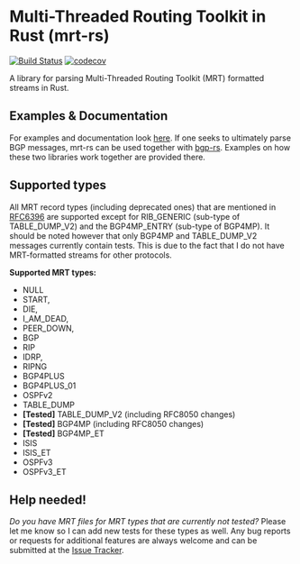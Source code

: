 # Multi-Threaded Routing Toolkit in Rust (mrt-rs)
[![Build Status](https://travis-ci.com/DevQps/mrt-rs.svg?branch=master)](https://travis-ci.com/DevQps/mrt-rs) [![codecov](https://codecov.io/gh/DevQps/mrt-rs/branch/master/graph/badge.svg)](https://codecov.io/gh/DevQps/mrt-rs)

A library for parsing Multi-Threaded Routing Toolkit (MRT) formatted streams in Rust.

## Examples & Documentation
For examples and documentation look [here](https://docs.rs/mrt-rs/).
If one seeks to ultimately parse BGP messages, mrt-rs can be used together with [bgp-rs](https://github.com/DevQps/bgp-rs).
Examples on how these two libraries work together are provided there.

## Supported types
All MRT record types (including deprecated ones) that are mentioned in [RFC6396](https://tools.ietf.org/html/rfc6396) are supported except for RIB_GENERIC (sub-type of TABLE_DUMP_V2) and the BGP4MP_ENTRY (sub-type of BGP4MP). It should be noted however that only BGP4MP and TABLE_DUMP_V2 messages currently contain tests. This is due to the fact that I do not have MRT-formatted streams for other protocols.

**Supported MRT types:**
- NULL
- START,
- DIE,
- I_AM_DEAD,
- PEER_DOWN,
- BGP
- RIP
- IDRP,
- RIPNG
- BGP4PLUS
- BGP4PLUS_01
- OSPFv2
- TABLE_DUMP
- **[Tested]** TABLE_DUMP_V2 (including RFC8050 changes)
- **[Tested]** BGP4MP (including RFC8050 changes)
- **[Tested]** BGP4MP_ET         
- ISIS
- ISIS_ET
- OSPFv3
- OSPFv3_ET

## Help needed!
*Do you have MRT files for MRT types that are currently not tested?* Please let me know so I can add new tests for these types as well.
Any bug reports or requests for additional features are always welcome and can be submitted at the [Issue Tracker](https://github.com/DevQps/mrt-rs).
